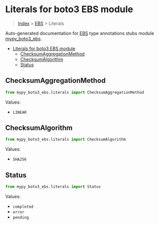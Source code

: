 # Literals for boto3 EBS module

> [Index](../index.md) > [EBS](./index.md) > Literals

Auto-generated documentation for [EBS](https://boto3.amazonaws.com/v1/documentation/api/latest/reference/services/ebs.html#EBS)
type annotations stubs module [mypy_boto3_ebs](https://pypi.org/project/mypy-boto3-ebs/).

- [Literals for boto3 EBS module](#literals-for-boto3-ebs-module)
  - [ChecksumAggregationMethod](#checksumaggregationmethod)
  - [ChecksumAlgorithm](#checksumalgorithm)
  - [Status](#status)

## ChecksumAggregationMethod

```python
from mypy_boto3_ebs.literals import ChecksumAggregationMethod
```

Values:

- `LINEAR`

## ChecksumAlgorithm

```python
from mypy_boto3_ebs.literals import ChecksumAlgorithm
```

Values:

- `SHA256`

## Status

```python
from mypy_boto3_ebs.literals import Status
```

Values:

- `completed`
- `error`
- `pending`
